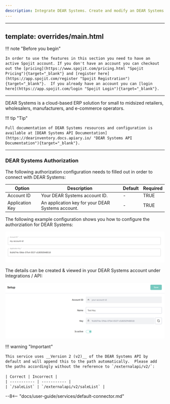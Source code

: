 ```yaml
---
description: Integrate DEAR Systems. Create and modify an DEAR Systems integration with the bilateral transfer of resources within the DEAR Systems RESTful web service. This DEAR Systems service can be added to your workflow and connect and share data with other services.
---
```

---
template: overrides/main.html
---
!!! note "Before you begin" 

    In order to use the features in this section you need to have an active Spojit account. If you don't have an account you can checkout out the [pricing](https://www.spojit.com/pricing.html "Spojit Pricing"){target="_blank"} and [register here](https://app.spojit.com/register "Spojit Registration"){target="_blank"}.  If you already have an account you can [login here](https://app.spojit.com/login "Spojit Login"){target="_blank"}.
___
   
DEAR Systems is a cloud-based ERP solution for small to midsized retailers, wholesalers, manufacturers, and e-commerce operators.

!!! tip "Tip" 

    Full documentation of DEAR Systems resources and configuration is available at [DEAR Systems API Documentation](https://dearinventory.docs.apiary.io/ "DEAR Systems API Documentation"){target="_blank"}.
___
### DEAR Systems Authorization

The following authorization configuration needs to filled out in order to connect with DEAR Systems:

| Option | Description | Default | Required |
| ----------- | ----------- | ----------- | ----------- |
| Account ID | Your DEAR Systems account ID. | - | TRUE |
| Application Key | An application key for your DEAR Systems account. | - | TRUE |

The following example configuration shows you how to configure the authorziation for DEAR Systems:

![DEAR Systems Authorization Configuration](/assets/images/services/dear-systems-service/authorization-configuration.png "DEAR Systems Authorization Configuration")

The details can be created & viewed in your DEAR Systems account under Integrations / API:

![DEAR Systems Authorization Details](/assets/images/services/dear-systems-service/authorization-details.png "DEAR Systems Authorization Details")


!!! warning "Important"

    This service uses __Version 2 (v2)__ of the DEAR Systems API by default and will append this to the path automatically.  Please add the paths accordingly without the reference to `/externalapi/v2/`:

    | Correct | Incorrect |
    | ----------- | ----------- |
    | `/saleList` | `/externalapi/v2/saleList` |

--8<-- "docs/user-guide/services/default-connector.md"